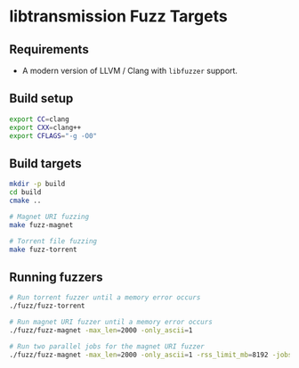 # libtransmission Fuzz Targets

## Requirements

 - A modern version of LLVM / Clang with `libfuzzer` support.

## Build setup

```bash
export CC=clang
export CXX=clang++
export CFLAGS="-g -O0"
```

## Build targets

```bash
mkdir -p build
cd build
cmake ..

# Magnet URI fuzzing
make fuzz-magnet

# Torrent file fuzzing
make fuzz-torrent
```

## Running fuzzers

```bash
# Run torrent fuzzer until a memory error occurs
./fuzz/fuzz-torrent

# Run magnet URI fuzzer until a memory error occurs
./fuzz/fuzz-magnet -max_len=2000 -only_ascii=1

# Run two parallel jobs for the magnet URI fuzzer
./fuzz/fuzz-magnet -max_len=2000 -only_ascii=1 -rss_limit_mb=8192 -jobs=2
```
